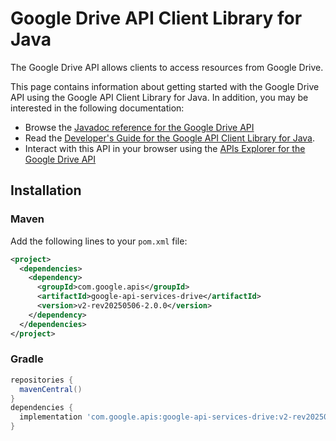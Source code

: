 # Google Drive API Client Library for Java

The Google Drive API allows clients to access resources from Google Drive.

This page contains information about getting started with the Google Drive API
using the Google API Client Library for Java. In addition, you may be interested
in the following documentation:

* Browse the [Javadoc reference for the Google Drive API][javadoc]
* Read the [Developer's Guide for the Google API Client Library for Java][google-api-client].
* Interact with this API in your browser using the [APIs Explorer for the Google Drive API][api-explorer]

## Installation

### Maven

Add the following lines to your `pom.xml` file:

```xml
<project>
  <dependencies>
    <dependency>
      <groupId>com.google.apis</groupId>
      <artifactId>google-api-services-drive</artifactId>
      <version>v2-rev20250506-2.0.0</version>
    </dependency>
  </dependencies>
</project>
```

### Gradle

```gradle
repositories {
  mavenCentral()
}
dependencies {
  implementation 'com.google.apis:google-api-services-drive:v2-rev20250506-2.0.0'
}
```

[javadoc]: https://googleapis.dev/java/google-api-services-drive/latest/index.html
[google-api-client]: https://github.com/googleapis/google-api-java-client/
[api-explorer]: https://developers.google.com/apis-explorer/#p/drive/v1/
